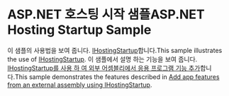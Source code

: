 # <a name="aspnet-hosting-startup-sample"></a><span data-ttu-id="7218e-101">ASP.NET 호스팅 시작 샘플</span><span class="sxs-lookup"><span data-stu-id="7218e-101">ASP.NET Hosting Startup Sample</span></span>

<span data-ttu-id="7218e-102">이 샘플의 사용법을 보여 줍니다. [IHostingStartup](https://docs.microsoft.com/dotnet/api/microsoft.aspnetcore.hosting.ihostingstartup)합니다.</span><span class="sxs-lookup"><span data-stu-id="7218e-102">This sample illustrates the use of [IHostingStartup](https://docs.microsoft.com/dotnet/api/microsoft.aspnetcore.hosting.ihostingstartup).</span></span> <span data-ttu-id="7218e-103">이 샘플에서 설명 하는 기능을 보여 줍니다. [IHostingStartup를 사용 하 여 외부 어셈블리에서 응용 프로그램 기능 추가](https://docs.microsoft.com/aspnet/core/host-and-deploy/ihostingstartup)합니다.</span><span class="sxs-lookup"><span data-stu-id="7218e-103">This sample demonstrates the features described in [Add app features from an external assembly using IHostingStartup](https://docs.microsoft.com/aspnet/core/host-and-deploy/ihostingstartup).</span></span>
